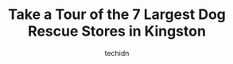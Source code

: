 ---
layout: ampstory
image: https://i0.wp.com/www.auto.or.id/wp-content/uploads/2023/06/urban-paws-0-kingston-1686326564.jpeg?resize=640,853
author: techidn
featured: false
description: Kingston, Ontario, Canada is a haven for Dog Rescue enthusiasts, boasting an impressive array of 7 top-notch establishments. Whether youre a seasoned connoisseur or simply curious to explor
title: Take a Tour of the 7 Largest Dog Rescue Stores in Kingston
cover:
   title: Take a Tour of the 7 Largest Dog Rescue Stores in Kingston
   subtitle: AUTO.OR.ID
   background: https://www.auto.or.id/wp-content/uploads/2023/06/urban-paws-0-kingston-1686326564.jpeg

pages: 
 - layout: thirds
   top: <h1>#1 Kingston Humane Society</h1>
   bottom: "<p>Great service for pets that find themselves without a family. Adopted my loving hound dog here and was surprised to find out he is a pure American foxhound. Dont have ti</p>"
   background: https://images.unsplash.com/photo-1637160967973-88751d581827?ixlib=rb-4.0.3&ixid=MnwxMjA3fDB8MHxwaG90by1wYWdlfHx8fGVufDB8fHx8&auto=format&fit=crop&w=640&h=853&q=80
   backgroundblur: true
 - layout: thirds
   top: <h1>#2 Pet Valu</h1>
   bottom: "<p>1200 15, Kingston, ON K7L 0C3, Canada</p>"
   background: https://images.unsplash.com/photo-1488610883421-64eb350d7f12?ixlib=rb-4.0.3&ixid=MnwxMjA3fDB8MHxwaG90by1wYWdlfHx8fGVufDB8fHx8&auto=format&fit=crop&w=640&h=853&q=80
   cta:
      link: https://www.auto.or.id/take-a-tour-of-the-7-largest-dog-rescue-stores-in-kingston/
      text: Take a Tour of the 7 Largest Dog Rescue Stores in Kingston
 - layout: thirds
   top: <h1>#3 Birds n Paws</h1>
   bottom: "<p>79 Brock St, Kingston, ON K7L 1R8, Canada</p>"
   background: https://images.unsplash.com/photo-1603224683825-22b15546560d?ixlib=rb-4.0.3&ixid=MnwxMjA3fDB8MHxwaG90by1wYWdlfHx8fGVufDB8fHx8&auto=format&fit=crop&w=640&h=853&q=80
   cta:
      link: https://www.auto.or.id/take-a-tour-of-the-7-largest-dog-rescue-stores-in-kingston/
      text: Take a Tour of the 7 Largest Dog Rescue Stores in Kingston
 - layout: thirds
   top: <h1>#4 Urban Paws</h1>
   bottom: "<p>1183 Midland Ave, Kingston, ON K7P 2X8, Canada</p>"
   background: https://images.unsplash.com/photo-1610972221114-c48c6bb5d2eb?ixlib=rb-4.0.3&ixid=MnwxMjA3fDB8MHxwaG90by1wYWdlfHx8fGVufDB8fHx8&auto=format&fit=crop&w=640&h=853&q=80
   cta:
      link: https://www.auto.or.id/take-a-tour-of-the-7-largest-dog-rescue-stores-in-kingston/
      text: Take a Tour of the 7 Largest Dog Rescue Stores in Kingston
 - layout: thirds
   top: <h1>#5 Gananoque & District Humane Society</h1>
   bottom: "<p>85 County Rd 32, Gananoque, ON K7G 2V3, Canada</p>"
   background: https://images.unsplash.com/photo-1639928192091-52a0f057a03a?ixlib=rb-4.0.3&ixid=MnwxMjA3fDB8MHxwaG90by1wYWdlfHx8fGVufDB8fHx8&auto=format&fit=crop&w=640&h=853&q=80
   cta:
      link: https://www.auto.or.id/take-a-tour-of-the-7-largest-dog-rescue-stores-in-kingston/
      text: Take a Tour of the 7 Largest Dog Rescue Stores in Kingston
 - layout: thirds
   top: <h1>#6 Ontario SPCA Lennox & Addington Animal Centre</h1>
   bottom: "<p>156 Richmond Boulevard East, Greater Napanee, ON K7R 3Z7, Canada</p>"
   background: https://images.unsplash.com/photo-1580679568899-be51739ba2df?ixlib=rb-4.0.3&ixid=MnwxMjA3fDB8MHxwaG90by1wYWdlfHx8fGVufDB8fHx8&auto=format&fit=crop&w=640&h=853&q=80
   cta:
      link: https://www.auto.or.id/take-a-tour-of-the-7-largest-dog-rescue-stores-in-kingston/
      text: Take a Tour of the 7 Largest Dog Rescue Stores in Kingston
 - layout: thirds
   top: <h1>#7 Happy Tales Animal Sanctuary</h1>
   bottom: "<p>3225 Wilton Rd, Harrowsmith, ON K0H 1V0, Canada</p>"
   background: https://images.unsplash.com/photo-1494697536454-6f39e2cc972d?ixlib=rb-4.0.3&ixid=MnwxMjA3fDB8MHxwaG90by1wYWdlfHx8fGVufDB8fHx8&auto=format&fit=crop&w=640&h=853&q=80
   cta:
      link: https://www.auto.or.id/take-a-tour-of-the-7-largest-dog-rescue-stores-in-kingston/
      text: Take a Tour of the 7 Largest Dog Rescue Stores in Kingston
 - layout: thirds
   middle: Continue reading...
   background: https://images.unsplash.com/photo-1519752441410-d3ca70ecb937?ixlib=rb-4.0.3&ixid=MnwxMjA3fDB8MHxwaG90by1wYWdlfHx8fGVufDB8fHx8&auto=format&fit=crop&w=640&h=853&q=80
   cta:
      link: https://www.auto.or.id/take-a-tour-of-the-7-largest-dog-rescue-stores-in-kingston/
      text: Take a Tour of the 7 Largest Dog Rescue Stores in Kingston

---